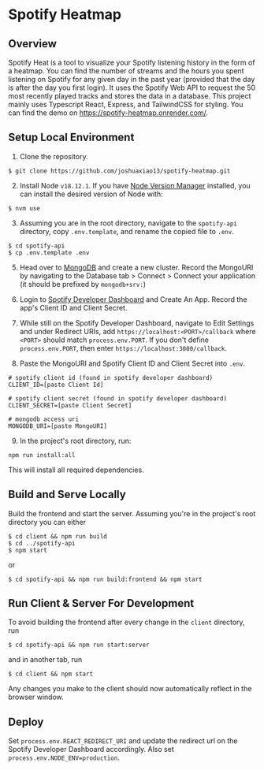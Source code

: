 # Spotify Heatmap

## Overview

Spotify Heat is a tool to visualize your Spotify listening history in the form of a heatmap. You can find the number of streams and the hours you spent listening on Spotify for any given day in the past year (provided that the day is after the day you first login). It uses the Spotify Web API to request the 50 most recently played tracks and stores the data in a database. This project mainly uses Typescript React, Express, and TailwindCSS for styling. You can find the demo on https://spotify-heatmap.onrender.com/.

## Setup Local Environment

1. Clone the repository.

```
$ git clone https://github.com/joshuaxiao13/spotify-heatmap.git
```

2. Install Node `v18.12.1`. If you have [Node Version Manager](https://github.com/nvm-sh/nvm) installed, you can install the desired version of Node with:

```
$ nvm use
```

3. Assuming you are in the root directory, navigate to the `spotify-api` directory, copy `.env.template`, and rename the copied file to `.env`.

```
$ cd spotify-api
$ cp .env.template .env
```

5. Head over to [MongoDB](`https://www.mongodb.com/`) and create a new cluster. Record the MongoURI by navigating to the Database tab > Connect > Connect your application (it should be prefixed by `mongodb+srv:`)

6. Login to [Spotify Developer Dashboard](https://developer.spotify.com/dashboard/) and Create An App. Record the app's Client ID and Client Secret.

7. While still on the Spotify Developer Dashboard, navigate to Edit Settings and under Redirect URIs, add `https://localhost:<PORT>/callback` where `<PORT>` should match `process.env.PORT`. If you don't define `process.env.PORT`, then enter `https://localhost:3000/callback`.

8. Paste the MongoURI and Spotify Client ID and Client Secret into `.env`.

```env
# spotify client id (found in spotify developer dashboard)
CLIENT_ID=[paste Client Id]

# spotify client secret (found in spotify developer dashboard)
CLIENT_SECRET=[paste Client Secret]

# mongodb access uri
MONGODB_URI=[paste MongoURI]

```

9. In the project's root directory, run:

```
npm run install:all
```

This will install all required dependencies.

## Build and Serve Locally

Build the frontend and start the server. Assuming you're in the project's root directory you can either

```
$ cd client && npm run build
$ cd ../spotify-api
$ npm start
```

or

```
$ cd spotify-api && npm run build:frontend && npm start
```

## Run Client & Server For Development

To avoid building the frontend after every change in the `client` directory, run

```
$ cd spotify-api && npm run start:server
```

and in another tab, run

```
$ cd client && npm start
```

Any changes you make to the client should now automatically reflect in the browser window.

## Deploy

Set `process.env.REACT_REDIRECT_URI` and update the redirect url on the Spotify Developer Dashboard accordingly.
Also set `process.env.NODE_ENV=production`.
